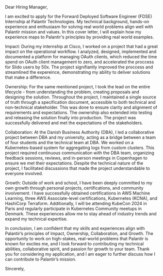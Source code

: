 Dear Hiring Manager,

I am excited to apply for the Forward Deployed Software Engineer (FDSE) Internship at Palantir Technologies. My technical background, hands-on experience and enthusiasm for solving real world problems align well with Palantir mission and values. In this cover letter, I will explain how my experience maps to Palantir's principles by providing real world examples.

Impact: During my internship at Cisco, I worked on a project that had a great impact on the operational workflow. I analyzed, designed, implemented and documented a platform for managing OAuth clients, which reduced the time spend on OAuth client management to zero, and accelerated the proccess for Slido users by 50x. The project signifiantly improved the proccess and streamlined the expereince, demonstrating my ability to deliver solutions that make a difference.

Ownership: For the same mentioned project, I took the lead on the entire lifecycle - from understanding the problem, creating proposals and designing the solution. Throughout the project, I maintained a single source of truth through a specification document, accessible to both technical and non-technical stakeholder. This was done to ensure clarity and alignment of requirements and expectations. The ownership also extended into testing and releasing the solution finally into production. The project was successfully delivered and met the expectations of the stakeholders.

Collaboration:
At the Danish Business Authority (DBA), I led a collaborative project between DBA and my university, acting as a bridge between a team of four students and the technical team at DBA. We worked on a Kubernetes-based system for aggregating logs from custom clusters. This project required continuous communication with the DBA team, organizing feedback sessions, reviews, and in-person meetings in Copenhagen to ensure we met their expectations. Despite the technical nature of the project, I facilitated discussions that made the project understandable to everyone involved.

Growth:
Outside of work and school, I have been deeply committed to my own growth through personal projects, certifications, and community involvement. I have successfully obtained certifications in AWS Machine Learning, three AWS Associate-level certifications, Kubernetes (KCNA), and HashiCorp Terraform. Additionally, I will be attending KubeCon 2024 in Paris and regularly participate in Kubernetes Community meetups in Denmark. These experiences allow me to stay ahead of industry trends and expand my technical expertise.

In conclusion, I am confident that my skills and experiences align with Palantir’s principles of Impact, Ownership, Collaboration, and Growth. The opportunity to work on high-stakes, real-world problems that Palantir is known for excites me, and I look forward to contributing my technical abilities, collaborative spirit, and passion for growth to your team. Thank you for considering my application, and I am eager to further discuss how I can contribute to Palantir’s mission.

Sincerely,
